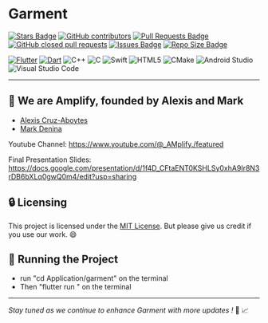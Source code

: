  # Garment

 <a href="https://github.com/ChicoQuemador1/Garment/stargazers"><img src="https://img.shields.io/github/stars/ChicoQuemador1/Garment?color=yellow" alt="Stars Badge"/></a> <a href="https://github.com/ChicoQuemador1/Garment/graphs/contributors"><img alt="GitHub contributors" src="https://img.shields.io/github/contributors-anon/ChicoQuemador1/Garment"></a> <a href="https://github.com/ChicoQuemador1/Garment/pulls"><img src="https://img.shields.io/github/issues-pr/ChicoQuemador1/Garment?color=blue" alt="Pull Requests Badge"/></a> <a href="https://github.com/ChicoQuemador1/Garment/pulls?q=is%3Apr+is%3Aclosed"><img alt="GitHub closed pull requests" src="https://img.shields.io/github/issues-pr-closed-raw/ChicoQuemador1/Garment"></a> <a href="https://github.com/ChicoQuemador1/Garment/issues"><img src="https://img.shields.io/github/issues/ChicoQuemador1/Garment?color=important" alt="Issues	Badge"/></a> <a href="https://github.com/ChicoQuemador1/Garment"><img src="https://img.shields.io/github/repo-size/ChicoQuemador1/Garment?color=ff69b4" alt="Repo Size Badge"/></a>

[![Flutter](https://img.shields.io/badge/Flutter-%2302569B.svg?style=for-the-badge&logo=Flutter&logoColor=white)](https://flutter.dev/) [![Dart](https://img.shields.io/badge/dart-%230175C2.svg?style=for-the-badge&logo=dart&logoColor=white)](https://dart.dev/) ![C++](https://img.shields.io/badge/c++-%2300599C.svg?style=for-the-badge&logo=c%2B%2B&logoColor=white) ![C](https://img.shields.io/badge/c-%2300599C.svg?style=for-the-badge&logo=c&logoColor=white) ![Swift](https://img.shields.io/badge/swift-F54A2A?style=for-the-badge&logo=swift&logoColor=white) ![HTML5](https://img.shields.io/badge/html5-%23E34F26.svg?style=for-the-badge&logo=html5&logoColor=white) ![CMake](https://img.shields.io/badge/CMake-%23008FBA.svg?style=for-the-badge&logo=cmake&logoColor=white) ![Android Studio](https://img.shields.io/badge/Android%20Studio-3DDC84.svg?style=for-the-badge&logo=android-studio&logoColor=white) ![Visual Studio Code](https://img.shields.io/badge/Visual%20Studio%20Code-0078d7.svg?style=for-the-badge&logo=visual-studio-code&logoColor=white)


***

## 🌟 We are Amplify, founded by Alexis and Mark

- [Alexis Cruz-Aboytes](https://github.com/ChicoQuemador1)
- [Mark Denina](https://github.com/mdenina1)

Youtube Channel:
https://www.youtube.com/@_AMplify./featured

Final Presentation Slides:
https://docs.google.com/presentation/d/1f4D_CFtaENT0KSHLSy0xhA9Ir8N3rDB6bXLq0gwQ0m4/edit?usp=sharing


## 🔒 Licensing

This project is licensed under the [MIT License](LICENSE). But please give us credit if you use our work. 😄

## 🏃 Running the Project

- run "cd Application/garment" on the terminal
- Then "flutter run " on the terminal

---

*Stay tuned as we continue to enhance Garment with more updates !* 💸 📈
